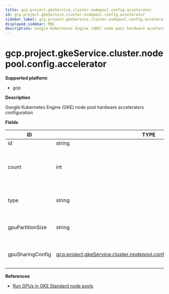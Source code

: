 ```yaml
---
title: gcp.project.gkeService.cluster.nodepool.config.accelerator
id: gcp.project.gkeService.cluster.nodepool.config.accelerator
sidebar_label: gcp.project.gkeService.cluster.nodepool.config.accelerator
displayed_sidebar: MQL
description: Google Kubernetes Engine (GKE) node pool hardware accelerators configuration
---
```


# gcp.project.gkeService.cluster.nodepool.config.accelerator

**Supported platform**

- gcp

**Description**

Google Kubernetes Engine (GKE) node pool hardware accelerators configuration

**Fields**

| ID               | TYPE                                                                                                                                                          | DESCRIPTION                                                |
| ---------------- | ------------------------------------------------------------------------------------------------------------------------------------------------------------- | ---------------------------------------------------------- |
| id               | string                                                                                                                                                        | Internal ID                                                |
| count            | int                                                                                                                                                           | The number of the accelerator cards exposed to an instance |
| type             | string                                                                                                                                                        | The accelerator type resource name                         |
| gpuPartitionSize | string                                                                                                                                                        | Size of partitions to create on the GPU                    |
| gpuSharingConfig | [gcp.project.gkeService.cluster.nodepool.config.accelerator.gpuSharingConfig](gcp.project.gkeservice.cluster.nodepool.config.accelerator.gpusharingconfig.md) | The configuration for GPU sharing                          |

**References**

- [Run GPUs in GKE Standard node pools](https://cloud.google.com/kubernetes-engine/docs/how-to/gpus)
